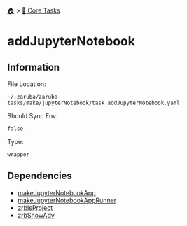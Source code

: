 <!--startTocHeader-->
[🏠](../README.md) > [🥝 Core Tasks](README.md)
# addJupyterNotebook
<!--endTocHeader-->

## Information

File Location:

    ~/.zaruba/zaruba-tasks/make/jupyterNotebook/task.addJupyterNotebook.yaml

Should Sync Env:

    false

Type:

    wrapper


## Dependencies

* [makeJupyterNotebookApp](makeJupyterNotebookApp.md)
* [makeJupyterNotebookAppRunner](makeJupyterNotebookAppRunner.md)
* [zrbIsProject](zrbIsProject.md)
* [zrbShowAdv](zrbShowAdv.md)
